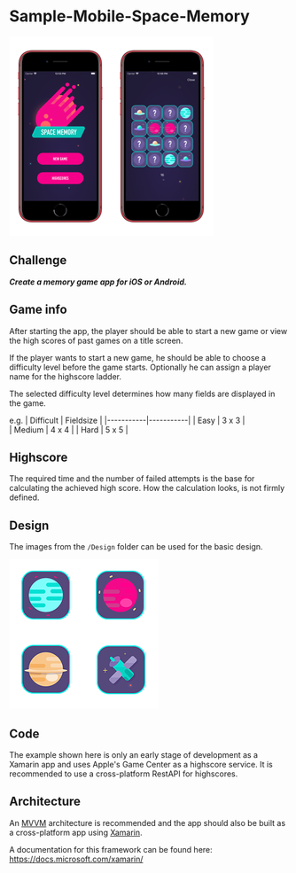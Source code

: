 # Sample-Mobile-Space-Memory

![GamePreview](Design/PreviewNew.png)

## Challenge

***Create a memory game app for iOS or Android.***

## Game info

After starting the app, the player should be able to start a new game or view the high scores of past games on a title screen.

If the player wants to start a new game, he should be able to choose a difficulty level before the game starts. 
Optionally he can assign a player name for the highscore ladder.

The selected difficulty level determines how many fields are displayed in the game.

e.g.
| Difficult | Fieldsize |
|-----------|-----------|
| Easy      | 3 x 3     |               
| Medium    | 4 x 4     |
| Hard      | 5 x 5     |

## Highscore

The required time and the number of failed attempts is the base for calculating the achieved high score.
How the calculation looks, is not firmly defined.

## Design

The images from the `/Design` folder can be used for the basic design.

![Tile-Preview](Design/Tiles.png)

## Code

The example shown here is only an early stage of development as a Xamarin app and uses Apple's Game Center as a highscore service. 
It is recommended to use a cross-platform RestAPI for highscores.

## Architecture

An [MVVM](https://en.wikipedia.org/wiki/Model–view–viewmodel) architecture is recommended and the app should also be built as a cross-platform app using [Xamarin](https://visualstudio.microsoft.com/xamarin/).

A documentation for this framework can be found here: https://docs.microsoft.com/xamarin/

